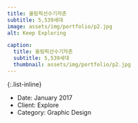 ```yaml
---
title: 올림픽선수기자촌
subtitle: 5,539세대
image: assets/img/portfolio/p2.jpg
alt: Keep Exploring

caption:
  title: 올림픽선수기자촌
  subtitle: 5,539세대
  thumbnail: assets/img/portfolio/p2.jpg
---
```

{:.list-inline}
- Date: January 2017
- Client: Explore
- Category: Graphic Design

